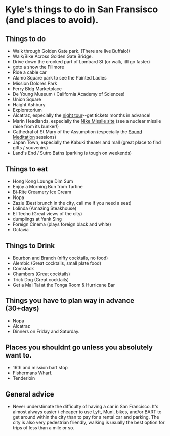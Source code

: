 # Kyle's things to do in San Fransisco (and places to avoid).

## Things to do
- Walk through Golden Gate park. (There are live Buffalo!)
- Walk/Bike Across Golden Gate Bridge.
- Drive down the crooked part of Lombard St (or walk, itll go faster)
- goto a show the Fillmore
- Ride a cable car
- Alamo Square park to see the Painted Ladies
- Mission Dolores Park
- Ferry Bldg Marketplace
- De Young Museum / California Academy of Sciences!
- Union Square
- Haight Ashbury
- Exploratorium
- Alcatraz, especially the [night tour](https://www.alcatrazcruises.com/website/tour-comparison.aspx)--get tickets months in advance!
- Marin Headlands, especially the [Nike Missile site](https://www.nps.gov/goga/nike-missile-site.htm) (see a nuclear missile raise from its bunker!)
- Cathedral of St Mary of the Assumption (especially the [Sound Meditation](http://www.soundmeditationsf.com/get-tickets) sessions)
- Japan Town, especially the Kabuki theater and mall (great place to find gifts / souvenirs)
- Land's End / Sutro Baths (parking is tough on weekends)

## Things to eat
- Hong Kong Lounge Dim Sum
- Enjoy a Morning Bun from Tartine
- Bi-Rite Creamery Ice Cream
- Nopa
- Zazie (Best brunch in the city, call me if you need a seat)
- Lolinda (Amazing Steakhouse)
- El Techo (Great views of the city)
- dumplings at Yank Sing
- Foreign Cinema (plays foreign black and white)
- Octavia



## Things to Drink
- Bourbon and Branch (nifty cocktails, no food)
- Alembic (Great cocktails, small plate food)
- Comstock
- Chambers (Great cocktails)
- Trick Dog (Great cocktails)
- Get a Mai Tai at the Tonga Room & Hurricane Bar


## Things you have to plan way in advance (30+days)
- Nopa
- Alcatraz
- Dinners on Friday and Saturday.

## Places you shouldnt go unless you absolutely want to.
- 16th and mission bart stop
- Fishermans Wharf.
- Tenderloin

## General advice
- Never understimate the difficulty of having a car in San Francisco. It's almost always easier / cheaper to use Lyft, Muni, bikes, and/or BART to get around within the city than to pay for a rental car and parking. The city is also very pedestrian friendly, walking is usually the best option for trips of less than a mile or so.
